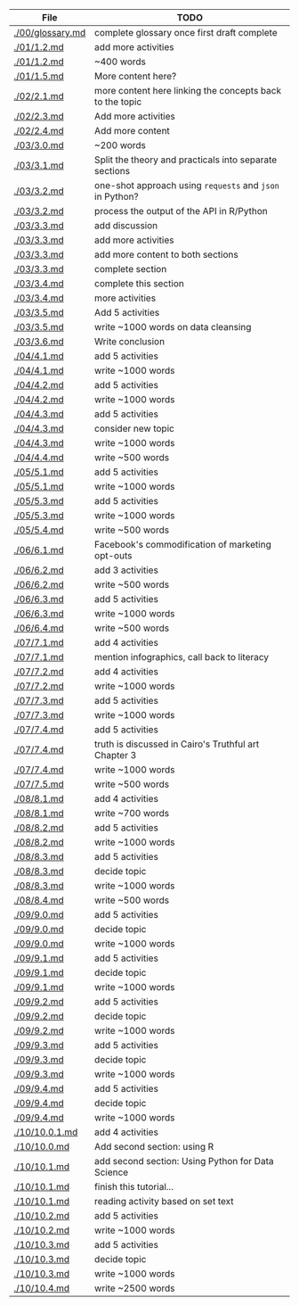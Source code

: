 | File                                 | TODO                                                     |
| ------------------------------------ | -------------------------------------------------------- |
| [./00/glossary.md](./00/glossary.md) | complete glossary once first draft complete              |
| [./01/1.2.md](./01/1.2.md)           | add more activities                                      |
| [./01/1.2.md](./01/1.2.md)           | ~400 words                                               |
| [./01/1.5.md](./01/1.5.md)           | More content here?                                       |
| [./02/2.1.md](./02/2.1.md)           | more content here linking the concepts back to the topic |
| [./02/2.3.md](./02/2.3.md)           | Add more activities                                      |
| [./02/2.4.md](./02/2.4.md)           | Add more content                                         |
| [./03/3.0.md](./03/3.0.md)           | ~200 words                                               |
| [./03/3.1.md](./03/3.1.md)           | Split the theory and practicals into separate sections   |
| [./03/3.2.md](./03/3.2.md)           | one-shot approach using `requests` and `json` in Python? |
| [./03/3.2.md](./03/3.2.md)           | process the output of the API in R/Python                |
| [./03/3.3.md](./03/3.3.md)           | add discussion                                           |
| [./03/3.3.md](./03/3.3.md)           | add more activities                                      |
| [./03/3.3.md](./03/3.3.md)           | add more content to both sections                        |
| [./03/3.3.md](./03/3.3.md)           | complete section                                         |
| [./03/3.4.md](./03/3.4.md)           | complete this section                                    |
| [./03/3.4.md](./03/3.4.md)           | more activities                                          |
| [./03/3.5.md](./03/3.5.md)           | Add 5 activities                                         |
| [./03/3.5.md](./03/3.5.md)           | write ~1000 words on data cleansing                      |
| [./03/3.6.md](./03/3.6.md)           | Write conclusion                                         |
| [./04/4.1.md](./04/4.1.md)           | add 5 activities                                         |
| [./04/4.1.md](./04/4.1.md)           | write ~1000 words                                        |
| [./04/4.2.md](./04/4.2.md)           | add 5 activities                                         |
| [./04/4.2.md](./04/4.2.md)           | write ~1000 words                                        |
| [./04/4.3.md](./04/4.3.md)           | add 5 activities                                         |
| [./04/4.3.md](./04/4.3.md)           | consider new topic                                       |
| [./04/4.3.md](./04/4.3.md)           | write ~1000 words                                        |
| [./04/4.4.md](./04/4.4.md)           | write ~500 words                                         |
| [./05/5.1.md](./05/5.1.md)           | add 5 activities                                         |
| [./05/5.1.md](./05/5.1.md)           | write ~1000 words                                        |
| [./05/5.3.md](./05/5.3.md)           | add 5 activities                                         |
| [./05/5.3.md](./05/5.3.md)           | write ~1000 words                                        |
| [./05/5.4.md](./05/5.4.md)           | write ~500 words                                         |
| [./06/6.1.md](./06/6.1.md)           | Facebook's commodification of marketing opt-outs         |
| [./06/6.2.md](./06/6.2.md)           | add 3 activities                                         |
| [./06/6.2.md](./06/6.2.md)           | write ~500 words                                         |
| [./06/6.3.md](./06/6.3.md)           | add 5 activities                                         |
| [./06/6.3.md](./06/6.3.md)           | write ~1000 words                                        |
| [./06/6.4.md](./06/6.4.md)           | write ~500 words                                         |
| [./07/7.1.md](./07/7.1.md)           | add 4 activities                                         |
| [./07/7.1.md](./07/7.1.md)           | mention infographics, call back to literacy              |
| [./07/7.2.md](./07/7.2.md)           | add 4 activities                                         |
| [./07/7.2.md](./07/7.2.md)           | write ~1000 words                                        |
| [./07/7.3.md](./07/7.3.md)           | add 5 activities                                         |
| [./07/7.3.md](./07/7.3.md)           | write ~1000 words                                        |
| [./07/7.4.md](./07/7.4.md)           | add 5 activities                                         |
| [./07/7.4.md](./07/7.4.md)           | truth is discussed in Cairo's Truthful art Chapter 3     |
| [./07/7.4.md](./07/7.4.md)           | write ~1000 words                                        |
| [./07/7.5.md](./07/7.5.md)           | write ~500 words                                         |
| [./08/8.1.md](./08/8.1.md)           | add 4 activities                                         |
| [./08/8.1.md](./08/8.1.md)           | write ~700 words                                         |
| [./08/8.2.md](./08/8.2.md)           | add 5 activities                                         |
| [./08/8.2.md](./08/8.2.md)           | write ~1000 words                                        |
| [./08/8.3.md](./08/8.3.md)           | add 5 activities                                         |
| [./08/8.3.md](./08/8.3.md)           | decide topic                                             |
| [./08/8.3.md](./08/8.3.md)           | write ~1000 words                                        |
| [./08/8.4.md](./08/8.4.md)           | write ~500 words                                         |
| [./09/9.0.md](./09/9.0.md)           | add 5 activities                                         |
| [./09/9.0.md](./09/9.0.md)           | decide topic                                             |
| [./09/9.0.md](./09/9.0.md)           | write ~1000 words                                        |
| [./09/9.1.md](./09/9.1.md)           | add 5 activities                                         |
| [./09/9.1.md](./09/9.1.md)           | decide topic                                             |
| [./09/9.1.md](./09/9.1.md)           | write ~1000 words                                        |
| [./09/9.2.md](./09/9.2.md)           | add 5 activities                                         |
| [./09/9.2.md](./09/9.2.md)           | decide topic                                             |
| [./09/9.2.md](./09/9.2.md)           | write ~1000 words                                        |
| [./09/9.3.md](./09/9.3.md)           | add 5 activities                                         |
| [./09/9.3.md](./09/9.3.md)           | decide topic                                             |
| [./09/9.3.md](./09/9.3.md)           | write ~1000 words                                        |
| [./09/9.4.md](./09/9.4.md)           | add 5 activities                                         |
| [./09/9.4.md](./09/9.4.md)           | decide topic                                             |
| [./09/9.4.md](./09/9.4.md)           | write ~1000 words                                        |
| [./10/10.0.1.md](./10/10.0.1.md)     | add 4 activities                                         |
| [./10/10.0.md](./10/10.0.md)         | Add second section: using R                              |
| [./10/10.1.md](./10/10.1.md)         | add second section: Using Python for Data Science        |
| [./10/10.1.md](./10/10.1.md)         | finish this tutorial...                                  |
| [./10/10.1.md](./10/10.1.md)         | reading activity based on set text                       |
| [./10/10.2.md](./10/10.2.md)         | add 5 activities                                         |
| [./10/10.2.md](./10/10.2.md)         | write ~1000 words                                        |
| [./10/10.3.md](./10/10.3.md)         | add 5 activities                                         |
| [./10/10.3.md](./10/10.3.md)         | decide topic                                             |
| [./10/10.3.md](./10/10.3.md)         | write ~1000 words                                        |
| [./10/10.4.md](./10/10.4.md)         | write ~2500 words                                        |
